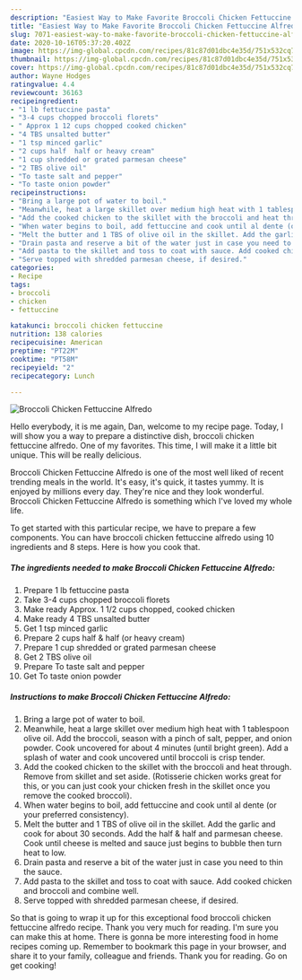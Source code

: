 ```yaml
---
description: "Easiest Way to Make Favorite Broccoli Chicken Fettuccine Alfredo"
title: "Easiest Way to Make Favorite Broccoli Chicken Fettuccine Alfredo"
slug: 7071-easiest-way-to-make-favorite-broccoli-chicken-fettuccine-alfredo
date: 2020-10-16T05:37:20.402Z
image: https://img-global.cpcdn.com/recipes/81c87d01dbc4e35d/751x532cq70/broccoli-chicken-fettuccine-alfredo-recipe-main-photo.jpg
thumbnail: https://img-global.cpcdn.com/recipes/81c87d01dbc4e35d/751x532cq70/broccoli-chicken-fettuccine-alfredo-recipe-main-photo.jpg
cover: https://img-global.cpcdn.com/recipes/81c87d01dbc4e35d/751x532cq70/broccoli-chicken-fettuccine-alfredo-recipe-main-photo.jpg
author: Wayne Hodges
ratingvalue: 4.4
reviewcount: 36163
recipeingredient:
- "1 lb fettuccine pasta"
- "3-4 cups chopped broccoli florets"
- " Approx 1 12 cups chopped cooked chicken"
- "4 TBS unsalted butter"
- "1 tsp minced garlic"
- "2 cups half  half or heavy cream"
- "1 cup shredded or grated parmesan cheese"
- "2 TBS olive oil"
- "To taste salt and pepper"
- "To taste onion powder"
recipeinstructions:
- "Bring a large pot of water to boil."
- "Meanwhile, heat a large skillet over medium high heat with 1 tablespoon olive oil. Add the broccoli, season with a pinch of salt, pepper, and onion powder. Cook uncovered for about 4 minutes (until bright green). Add a splash of water and cook uncovered until broccoli is crisp tender."
- "Add the cooked chicken to the skillet with the broccoli and heat through. Remove from skillet and set aside. (Rotisserie chicken works great for this, or you can just cook your chicken fresh in the skillet once you remove the cooked broccoli)."
- "When water begins to boil, add fettuccine and cook until al dente (or your preferred consistency)."
- "Melt the butter and 1 TBS of olive oil in the skillet. Add the garlic and cook for about 30 seconds. Add the half &amp; half and parmesan cheese. Cook until cheese is melted and sauce just begins to bubble then turn heat to low."
- "Drain pasta and reserve a bit of the water just in case you need to thin the sauce."
- "Add pasta to the skillet and toss to coat with sauce. Add cooked chicken and broccoli and combine well."
- "Serve topped with shredded parmesan cheese, if desired."
categories:
- Recipe
tags:
- broccoli
- chicken
- fettuccine

katakunci: broccoli chicken fettuccine 
nutrition: 138 calories
recipecuisine: American
preptime: "PT22M"
cooktime: "PT58M"
recipeyield: "2"
recipecategory: Lunch

---
```



![Broccoli Chicken Fettuccine Alfredo](https://img-global.cpcdn.com/recipes/81c87d01dbc4e35d/751x532cq70/broccoli-chicken-fettuccine-alfredo-recipe-main-photo.jpg)

Hello everybody, it is me again, Dan, welcome to my recipe page. Today, I will show you a way to prepare a distinctive dish, broccoli chicken fettuccine alfredo. One of my favorites. This time, I will make it a little bit unique. This will be really delicious.



Broccoli Chicken Fettuccine Alfredo is one of the most well liked of recent trending meals in the world. It's easy, it's quick, it tastes yummy. It is enjoyed by millions every day. They're nice and they look wonderful. Broccoli Chicken Fettuccine Alfredo is something which I've loved my whole life.


To get started with this particular recipe, we have to prepare a few components. You can have broccoli chicken fettuccine alfredo using 10 ingredients and 8 steps. Here is how you cook that.

<!--inarticleads1-->

##### The ingredients needed to make Broccoli Chicken Fettuccine Alfredo:

1. Prepare 1 lb fettuccine pasta
1. Take 3-4 cups chopped broccoli florets
1. Make ready  Approx. 1 1/2 cups chopped, cooked chicken
1. Make ready 4 TBS unsalted butter
1. Get 1 tsp minced garlic
1. Prepare 2 cups half &amp; half (or heavy cream)
1. Prepare 1 cup shredded or grated parmesan cheese
1. Get 2 TBS olive oil
1. Prepare To taste salt and pepper
1. Get To taste onion powder




<!--inarticleads2-->

##### Instructions to make Broccoli Chicken Fettuccine Alfredo:

1. Bring a large pot of water to boil.
1. Meanwhile, heat a large skillet over medium high heat with 1 tablespoon olive oil. Add the broccoli, season with a pinch of salt, pepper, and onion powder. Cook uncovered for about 4 minutes (until bright green). Add a splash of water and cook uncovered until broccoli is crisp tender.
1. Add the cooked chicken to the skillet with the broccoli and heat through. Remove from skillet and set aside. (Rotisserie chicken works great for this, or you can just cook your chicken fresh in the skillet once you remove the cooked broccoli).
1. When water begins to boil, add fettuccine and cook until al dente (or your preferred consistency).
1. Melt the butter and 1 TBS of olive oil in the skillet. Add the garlic and cook for about 30 seconds. Add the half &amp; half and parmesan cheese. Cook until cheese is melted and sauce just begins to bubble then turn heat to low.
1. Drain pasta and reserve a bit of the water just in case you need to thin the sauce.
1. Add pasta to the skillet and toss to coat with sauce. Add cooked chicken and broccoli and combine well.
1. Serve topped with shredded parmesan cheese, if desired.




So that is going to wrap it up for this exceptional food broccoli chicken fettuccine alfredo recipe. Thank you very much for reading. I'm sure you can make this at home. There is gonna be more interesting food in home recipes coming up. Remember to bookmark this page in your browser, and share it to your family, colleague and friends. Thank you for reading. Go on get cooking!
